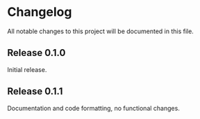 # Changelog

All notable changes to this project will be documented in this file.

## Release 0.1.0

Initial release.

## Release 0.1.1

Documentation and code formatting, no functional changes.
